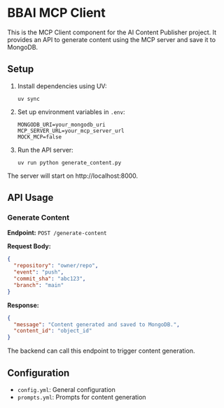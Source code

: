# BBAI MCP Client

This is the MCP Client component for the AI Content Publisher project. It provides an API to generate content using the MCP server and save it to MongoDB.

## Setup

1. Install dependencies using UV:
   ```
   uv sync
   ```

2. Set up environment variables in `.env`:
   ```
   MONGODB_URI=your_mongodb_uri
   MCP_SERVER_URL=your_mcp_server_url
   MOCK_MCP=false
   ```

3. Run the API server:
   ```
   uv run python generate_content.py
   ```

The server will start on http://localhost:8000.

## API Usage

### Generate Content

**Endpoint:** `POST /generate-content`

**Request Body:**
```json
{
  "repository": "owner/repo",
  "event": "push",
  "commit_sha": "abc123",
  "branch": "main"
}
```

**Response:**
```json
{
  "message": "Content generated and saved to MongoDB.",
  "content_id": "object_id"
}
```

The backend can call this endpoint to trigger content generation.

## Configuration

- `config.yml`: General configuration
- `prompts.yml`: Prompts for content generation
